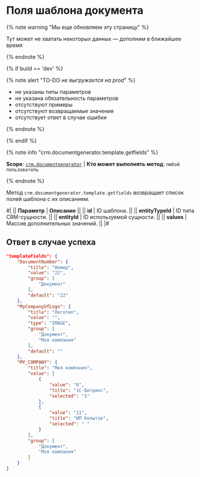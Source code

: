 # Поля шаблона документа

{% note warning "Мы еще обновляем эту страницу" %}

Тут может не хватать некоторых данных — дополним в ближайшее время

{% endnote %}

{% if build == 'dev' %}

{% note alert "TO-DO _не выгружается на prod_" %}

- не указаны типы параметров
- не указана обязательность параметров
- отсутствуют примеры
- отсутствуют возвращаемые значения
- отсутствует ответ в случае ошибки

{% endnote %}

{% endif %}

{% note info "crm.documentgenerator.template.getfields" %}

**Scope**: [`crm.documentgenerator`](../../../scopes/permissions.md) | **Кто может выполнять метод**: `любой пользователь`

{% endnote %}

Метод `crm.documentgenerator.template.getfields` возвращает список полей шаблона с их описанием.

#|
|| **Параметр** | **Описание** ||
|| **id** | ID шаблона. ||
|| **entityTypeId** | ID типа CRM-сущности. ||
|| **entityId** | ID используемой сущности. ||
|| **values** | Массив дополнительных значений. ||
|#

## Ответ в случае успеха

```json
"templateFields": {
    "DocumentNumber": {
        "title": "Номер",
        "value": "22",
        "group": [
            "Документ"
        ],
        "default": "22"
    },
    "MyCompanyUfLogo": {
        "title": "Логотип",
        "value": "",
        "type": "IMAGE",
        "group": [
            "Документ",
            "Моя компания"
        ],
        "default": ""
    },
    "MY_COMPANY": {
        "title": "Моя компания",
        "value": [
            {
                "value": "6",
                "title": "1С-Битрикс",
                "selected": "1"
            },
            {
                "value": "11",
                "title": "ИП Копытов",
                "selected": " "
            }
        ],
        "group": [
            "Документ",
            "Моя компания"
        ]
    }
}
```